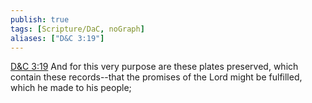```yaml
---
publish: true
tags: [Scripture/DaC, noGraph]
aliases: ["D&C 3:19"]
---
```

[D&C 3:19](https://churchofjesuschrist.org/study/scriptures/dc-testament/dc/3?lang=eng&id=p19#p19) And for this very purpose are these plates preserved, which contain these records--that the promises of the Lord might be fulfilled, which he made to his people;
